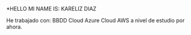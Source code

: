 *HELLO MI NAME IS: KARELIZ DIAZ

He trabajado con:
BBDD
Cloud Azure
Cloud AWS
a nivel de estudio por ahora.




